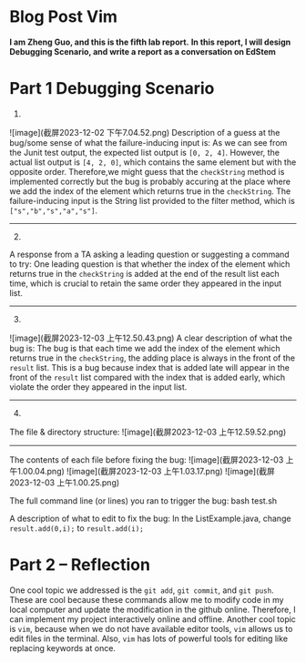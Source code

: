 # Blog Post Vim
**I am Zheng Guo, and this is the fifth lab report.**
**In this report, I will design Debugging Scenario, and write a report as a conversation on EdStem**

# Part 1 Debugging Scenario
1.
![image](截屏2023-12-02 下午7.04.52.png)
Description of a guess at the bug/some sense of what the failure-inducing input is: 
As we can see from the Junit test output, the expected list output is `[0, 2, 4]`. However, the actual list output is `[4, 2, 0]`, which contains the same element but with the opposite order. Therefore,we might guess that the `checkString` method is implemented correctly but the bug is probably accuring at the place where we add the index of the element which returns true in the `checkString`. The failure-inducing input is the String list provided to the filter method, which is `["s","b","s","a","s"]`.

---

2.
A response from a TA asking a leading question or suggesting a command to try:
One leading question is that whether the index of the element which returns true in the `checkString` is added at the end of the result list each time, which is crucial to retain the same order they appeared in the input list.

---

3.

![image](截屏2023-12-03 上午12.50.43.png)
A clear description of what the bug is:
The bug is that each time we add the index of the element which returns true in the `checkString`, the adding place is always in the front of the `result` list. This is a bug because index that is added late will appear in the front of the `result` list compared with the index that is added early, which violate the order they appeared in the input list.

---

4. 

The file & directory structure:
![image](截屏2023-12-03 上午12.59.52.png)

---

The contents of each file before fixing the bug:
![image](截屏2023-12-03 上午1.00.04.png)
![image](截屏2023-12-03 上午1.03.17.png)
![image](截屏2023-12-03 上午1.00.25.png)


The full command line (or lines) you ran to trigger the bug:
bash test.sh

A description of what to edit to fix the bug:
In the ListExample.java, change `result.add(0,i);` to `result.add(i);`

# Part 2 – Reflection
One cool topic we addressed is the `git add`, `git commit`, and `git push`. These are cool because these commands allow me to modify code in my local computer and update the modification in the github online. Therefore, I can implement my project interactively online and offline. Another cool topic is `vim`, because when we do not have available editor tools, `vim` allows us to edit files in the terminal. Also, `vim` has lots of powerful tools for editing like replacing keywords at once.
